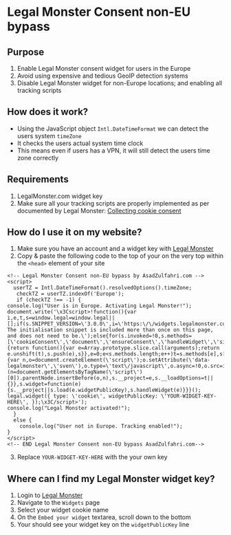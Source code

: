 # Legal Monster Consent non-EU bypass

## Purpose
1. Enable Legal Monster consent widget for users in the Europe
1. Avoid using expensive and tedious GeoIP detection systems
1. Disable Legal Monster widget for non-Europe locations; and enabling all tracking scripts

## How does it work?
- Using the JavaScript object `Intl.DateTimeFormat` we can detect the users system `timeZone`
- It checks the users actual system time clock
- This means even if users has a VPN, it will still detect the users time zone correctly

## Requirements
1. LegalMonster.com widget key
1. Make sure all your tracking scripts are properly implemented as per documented by Legal Monster: [Collecting cookie consent](https://docs.legalmonster.com/legaljs/collecting-cookie-consent)


## How do I use it on my website?
1. Make sure you have an account and a widget key with [Legal Monster](https://www.legalmonster.com/)
1. Copy & paste the following code to the top of your on the very top within the `<head>` element of your site
```
<!-- Legal Monster Consent non-EU bypass by AsadZulfahri.com -->
<script>
  userTZ = Intl.DateTimeFormat().resolvedOptions().timeZone;
   checkTZ = userTZ.indexOf('Europe');
   if (checkTZ !== -1) {
console.log("User is in Europe. Activating Legal Monster!");
document.write('\x3Cscript>!function(){var i,e,t,s=window.legal=window.legal||[];if(s.SNIPPET_VERSION=\'3.0.0\',i=\'https:\/\/widgets.legalmonster.com\/v1\/legal.js\',!s.__VERSION__)if(s.invoked)window.console&&console.info&&console.info(\'legal.js: The initialisation snippet is included more than once on this page, and does not need to be.\');else{for(s.invoked=!0,s.methods=[\'cookieConsent\',\'document\',\'ensureConsent\',\'handleWidget\',\'signup\',\'user\'],s.factory=function(t){return function(){var e=Array.prototype.slice.call(arguments);return e.unshift(t),s.push(e),s}},e=0;e<s.methods.length;e++)t=s.methods[e],s[t]=s.factory(t);s.load=function(e,t){var n,o=document.createElement(\'script\');o.setAttribute(\'data-legalmonster\',\'sven\'),o.type=\'text\/javascript\',o.async=!0,o.src=i,(n=document.getElementsByTagName(\'script\')[0]).parentNode.insertBefore(o,n),s.__project=e,s.__loadOptions=t||{}},s.widget=function(e){s.__project||s.load(e.widgetPublicKey),s.handleWidget(e)}}}(); legal.widget({ type: \'cookie\', widgetPublicKey: \'YOUR-WIDGET-KEY-HERE\', });\x3C/script>');
console.log("Legal Monster activated!");
  }
  else {
    console.log("User not in Europe. Tracking enabled!");
}
</script>
<!-- END Legal Monster Consent non-EU bypass AsadZulfahri.com-->
```
3. Replace `YOUR-WIDGET-KEY-HERE` with the your own key

## Where can I find my Legal Monster widget key?
1. Login to [Legal Monster](https://www.legalmonster.com/)
1. Navigate to the `Widgets` page
1. Select your widget cookie name
1. On the `Embed your widget` textarea, scroll down to the bottom
1. Your should see your widget key on the `widgetPublicKey` line

